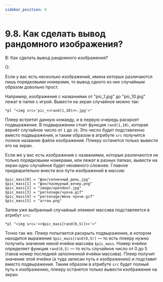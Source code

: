 ```yaml
---
sidebar_position: 8
---
```


# 9.8. Как сделать вывод рандомного изображения?
<!-- [:faq_09_08] -->
В: Как сделать вывод рандомного изображения?

О:

Если у вас есть несколько изображений, имена которых различаются лишь порядковыми номерами, то вывод одного из них случайным образом довольно прост.

Например, изображения с названиями от "pic_1.jpg" до "pic_10.jpg" лежат в папке с игрой. Вывести на экран случайное можно так:

```qsp
*pl "<img src='pic_<<rand(1,10)>>.jpg'>"
```

Плеер встретит данную команду, и в первую очередь раскроет подвыражение. В подвыражении стоит функция `rand(1,10)`, которая вернёт случайное число от `1` до `10`. Это число будет подставленно вместо подвыражения, и таким образом в атрибуте `src` получится полное название файла изображения. Плееру останется только вывести его на экран.

Если же у вас есть изображения с названиями, которые различаются не только порядковыми номерами, или лежат в разных папках, вывести на экран одно случайное будет ненамного сложнее. Главное предварительно внести все пути изображений в массив:

```qsp
$pic_mass[0] = "фон/солнечный_день.jpg"
$pic_mass[1] = "фон/пасмурный_вечер.png"
$pic_mass[2] = "image/opendoor.jpg"
$pic_mass[3] = "personage/чукча.gif"
$pic_mass[4] = "personage/жена чукчи.gif"
$pic_mass[5] = "arrow.png"
```

Затем уже выбранный случайный элемент массива подставляется в атрибут `src`:

```qsp
*pl "<img src='<<$pic_mass[rand(0,5)]>>'>"
```

Точно так же. Плеер попытается раскрыть подвыражение, в котором находится выражение `$pic_mass[rand(0,5)]` — то есть плееру нужно получить значение некой ячейки массива `$pic_mass`. Номер ячейки определяет функция `rand(0,5)` — то есть случайное число от 0 до 5 (таков номер последней заполненной ячейки массива). Плеер получит значение этой ячейки (а туда записан путь к изображению) и подставит вместо подвыражения. Таким образом в атрибуте `src` будет полный путь к изображению, плееру останется только вывести изображение на экран.
